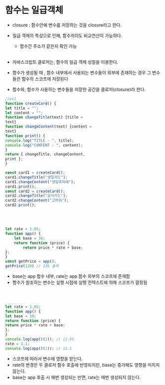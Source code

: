 # 함수는 일급객체

- closure : 함수안에 변수를 저장하는 것을 closure라고 한다.
- 일급 객체의 특성으로 인해, 함수끼리도 비교연산이 가능하다.
  - 함수간 주소가 같은지 확인 가능
<br><br>

- 자바스크립트 클로저는, 함수의 일급 객체 성질을 이용한다.
- 함수가 생성될 때 , 함수 내부에서 사용되는 변수들이 외부에 존재하는 경우 그 변수들은
함수의 스코프에 저장된다
- 함수와, 함수가 사용하는 변수들을 저장한 공간을 클로저(closure)라 한다.

```js
//ex1
function createCard() {
let title = "";
let content = "";
function changeTitle(text) {title =
text}
function changeContent(text) {content =
text}
function print() {
console.log("TITLE - ", title);
console.log("CONTENT - ", content);
}
return { changeTitle, changeContent,
print };
}

const card1 = createCard();
card1.changeTitle("생일카드");
card1.changeContent("생일축하해");
card1.print();
const card2 = createCard();
card2.changeTitle("감사카드");
card2.changeContent("고마워");
card2.print();
```

<br><br>

```js
let rate = 1.05;
function app() {
    let base = 10;
    return function (price) {
        return price * rate + base;
};
}
const getPrice = app();
getPrice(120) // 136 출력
```
- base는 app 함수 내부, rate는 app 함수 외부의 스코프에 존재함
- 함수가 참조하는 변수는 실행 시점에 실행 컨텍스트에 의해 스코프가 결정됨

<br><br>

```js
let rate = 1.05;
function app() {
let base = 10;
return function (price) {
return price * rate + base;
};
}
console.log(app()(1)); // 11.05
rate = 1.1;
console.log(app()(1)); // 11.1
```
- 스코프에 따라서 변수에 영향을 받는다.
- rate의 변경은 두 클로저 함수 호출에 반영되지만, base는 증가해도 영향을 미치지 않는다.
- base는 app 호출 시 매번 생성되는 반면, rate는 매번 생성되지 않는다.


<br><br>